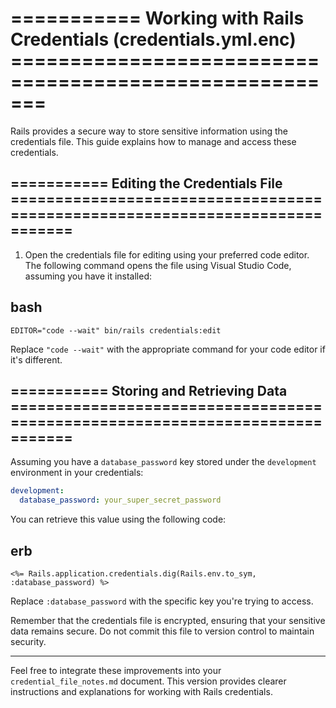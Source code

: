 # =========== Working with Rails Credentials (credentials.yml.enc) =======================================================

Rails provides a secure way to store sensitive information using the credentials file. This guide explains how to manage and access these credentials.

## =========== Editing the Credentials File =============================================================================

1. Open the credentials file for editing using your preferred code editor. The following command opens the file using Visual Studio Code, assuming you have it installed:

## bash
`EDITOR="code --wait" bin/rails credentials:edit`

Replace `"code --wait"` with the appropriate command for your code editor if it's different.

## =========== Storing and Retrieving Data =============================================================================

Assuming you have a `database_password` key stored under the `development` environment in your credentials:

```yaml
development:
  database_password: your_super_secret_password
```

You can retrieve this value using the following code:

## erb
`<%= Rails.application.credentials.dig(Rails.env.to_sym, :database_password) %>`

Replace `:database_password` with the specific key you're trying to access.

Remember that the credentials file is encrypted, ensuring that your sensitive data remains secure. Do not commit this file to version control to maintain security.

---

Feel free to integrate these improvements into your `credential_file_notes.md` document. This version provides clearer instructions and explanations for working with Rails credentials.